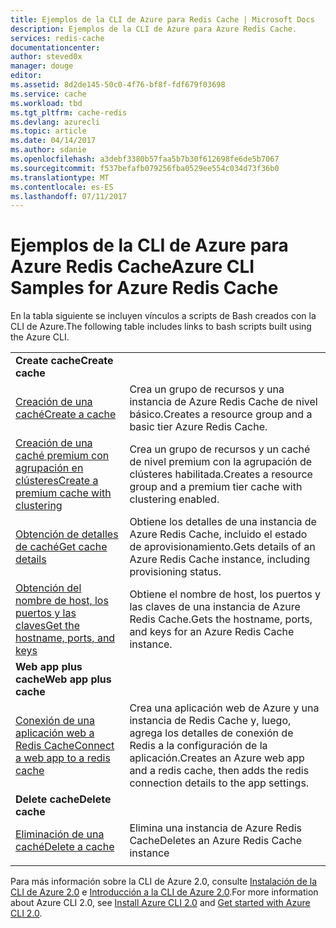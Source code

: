 ```yaml
---
title: Ejemplos de la CLI de Azure para Redis Cache | Microsoft Docs
description: Ejemplos de la CLI de Azure para Azure Redis Cache.
services: redis-cache
documentationcenter: 
author: steved0x
manager: douge
editor: 
ms.assetid: 8d2de145-50c0-4f76-bf8f-fdf679f03698
ms.service: cache
ms.workload: tbd
ms.tgt_pltfrm: cache-redis
ms.devlang: azurecli
ms.topic: article
ms.date: 04/14/2017
ms.author: sdanie
ms.openlocfilehash: a3debf3380b57faa5b7b30f612698fe6de5b7067
ms.sourcegitcommit: f537befafb079256fba0529ee554c034d73f36b0
ms.translationtype: MT
ms.contentlocale: es-ES
ms.lasthandoff: 07/11/2017
---
```

# <a name="azure-cli-samples-for-azure-redis-cache"></a><span data-ttu-id="03a7f-103">Ejemplos de la CLI de Azure para Azure Redis Cache</span><span class="sxs-lookup"><span data-stu-id="03a7f-103">Azure CLI Samples for Azure Redis Cache</span></span>

<span data-ttu-id="03a7f-104">En la tabla siguiente se incluyen vínculos a scripts de Bash creados con la CLI de Azure.</span><span class="sxs-lookup"><span data-stu-id="03a7f-104">The following table includes links to bash scripts built using the Azure CLI.</span></span>

| | |
|---|---|
|<span data-ttu-id="03a7f-105">**Create cache**</span><span class="sxs-lookup"><span data-stu-id="03a7f-105">**Create cache**</span></span>||
| [<span data-ttu-id="03a7f-106">Creación de una caché</span><span class="sxs-lookup"><span data-stu-id="03a7f-106">Create a cache</span></span>](./scripts/create-cache.md) | <span data-ttu-id="03a7f-107">Crea un grupo de recursos y una instancia de Azure Redis Cache de nivel básico.</span><span class="sxs-lookup"><span data-stu-id="03a7f-107">Creates a resource group and a basic tier Azure Redis Cache.</span></span> |
| [<span data-ttu-id="03a7f-108">Creación de una caché premium con agrupación en clústeres</span><span class="sxs-lookup"><span data-stu-id="03a7f-108">Create a premium cache with clustering</span></span>](./scripts/create-premium-cache-cluster.md) | <span data-ttu-id="03a7f-109">Crea un grupo de recursos y un caché de nivel premium con la agrupación de clústeres habilitada.</span><span class="sxs-lookup"><span data-stu-id="03a7f-109">Creates a resource group and a premium tier cache with clustering enabled.</span></span>|
| [<span data-ttu-id="03a7f-110">Obtención de detalles de caché</span><span class="sxs-lookup"><span data-stu-id="03a7f-110">Get cache details</span></span>](./scripts/show-cache.md) | <span data-ttu-id="03a7f-111">Obtiene los detalles de una instancia de Azure Redis Cache, incluido el estado de aprovisionamiento.</span><span class="sxs-lookup"><span data-stu-id="03a7f-111">Gets details of an Azure Redis Cache instance, including provisioning status.</span></span> |
| [<span data-ttu-id="03a7f-112">Obtención del nombre de host, los puertos y las claves</span><span class="sxs-lookup"><span data-stu-id="03a7f-112">Get the hostname, ports, and keys</span></span>](./scripts/cache-keys-ports.md) | <span data-ttu-id="03a7f-113">Obtiene el nombre de host, los puertos y las claves de una instancia de Azure Redis Cache.</span><span class="sxs-lookup"><span data-stu-id="03a7f-113">Gets the hostname, ports, and keys for an Azure Redis Cache instance.</span></span> |
|<span data-ttu-id="03a7f-114">**Web app plus cache**</span><span class="sxs-lookup"><span data-stu-id="03a7f-114">**Web app plus cache**</span></span>||
| [<span data-ttu-id="03a7f-115">Conexión de una aplicación web a Redis Cache</span><span class="sxs-lookup"><span data-stu-id="03a7f-115">Connect a web app to a redis cache</span></span>](./../app-service-web/scripts/app-service-cli-app-service-redis.md) | <span data-ttu-id="03a7f-116">Crea una aplicación web de Azure y una instancia de Redis Cache y, luego, agrega los detalles de conexión de Redis a la configuración de la aplicación.</span><span class="sxs-lookup"><span data-stu-id="03a7f-116">Creates an Azure web app and a redis cache, then adds the redis connection details to the app settings.</span></span> |
|<span data-ttu-id="03a7f-117">**Delete cache**</span><span class="sxs-lookup"><span data-stu-id="03a7f-117">**Delete cache**</span></span>||
| [<span data-ttu-id="03a7f-118">Eliminación de una caché</span><span class="sxs-lookup"><span data-stu-id="03a7f-118">Delete a cache</span></span>](./scripts/delete-cache.md) | <span data-ttu-id="03a7f-119">Elimina una instancia de Azure Redis Cache</span><span class="sxs-lookup"><span data-stu-id="03a7f-119">Deletes an Azure Redis Cache instance</span></span>  |
| | |

<span data-ttu-id="03a7f-120">Para más información sobre la CLI de Azure 2.0, consulte [Instalación de la CLI de Azure 2.0](https://docs.microsoft.com/cli/azure/install-azure-cli) e [Introducción a la CLI de Azure 2.0](https://docs.microsoft.com/cli/azure/get-started-with-azure-cli).</span><span class="sxs-lookup"><span data-stu-id="03a7f-120">For more information about Azure CLI 2.0, see [Install Azure CLI 2.0](https://docs.microsoft.com/cli/azure/install-azure-cli) and [Get started with Azure CLI 2.0](https://docs.microsoft.com/cli/azure/get-started-with-azure-cli).</span></span>